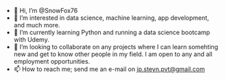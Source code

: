 - 👋 Hi, I’m @SnowFox76
- 👀 I’m interested in data science, machine learning, app development, and much more. 
- 🌱 I’m currently learning Python and running a data science bootcamp with Udemy. 
- 💞️ I’m looking to collaborate on any projects where I can learn somehting new and get to know other people in my field. I am open to any and all employment opportunities. 
- 📫 How to reach me; send me an e-mail on jp.steyn.pvt@gmail.com 

<!---
SnowFox76/SnowFox76 is a ✨ special ✨ repository because its `README.md` (this file) appears on your GitHub profile.
You can click the Preview link to take a look at your changes.
--->
